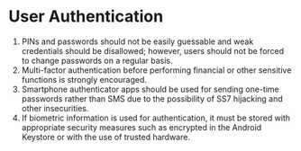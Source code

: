 # User Authentication

1. PINs and passwords should not be easily guessable and weak credentials should be disallowed; however, users should not be forced to change passwords on a regular basis.
2. Multi-factor authentication before performing financial or other sensitive functions is strongly encouraged.
3. Smartphone authenticator apps should be used for sending one-time passwords rather than SMS due to the possibility of SS7 hijacking and other insecurities.
4. If biometric information is used for authentication, it must be stored with appropriate security measures such as encrypted in the Android Keystore or with the use of trusted hardware.
